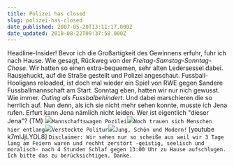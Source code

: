 ```yaml
---
title: Polizei has closed
slug: polizei-has-closed
date_published: 2007-05-20T13:11:17.000Z
date_updated: 2018-08-22T09:37:58.000Z
---
```


Headline-Insider! Bevor ich die Großartigkeit des Gewinnens erfuhr, fuhr ich nach Hause. Wie gesagt, Rückweg von der *Freitag-Samstag-Sonntag-Chose*. Wir hatten so einen extra-bequemen, sehr alten Ledersessel dabei. Rausjehuckt, auf die Straße gestellt und Polizei angeschaut. Fussball-Hooligans reloaded, ist doch mal wieder ein Spiel von RWE gegen $andere Fussballmannschaft am Start. Sonntag eben, hatten wir nur nich gewusst. Wie immer. *Outing als Fussbalbehindert*. Und dabei marschieren die so herrlich auf. Nun denn, als ich sie nicht mehr sehen konnte, musste ich Jena rufen. Erfurt kann Jena nämlich nicht leiden. Wer ist eigentlich "dieser Jena"? (TM)
![](//picdump.thafaker.de/2007/05/polizei1.jpg)`Mannschaftswagen Pozilei`![](//picdump.thafaker.de/2007/05/polizei2.jpg)`Noch trauen sich Menschen hier entlang`![](//picdump.thafaker.de/2007/05/polizei3.jpg)`Versteckte Politur`![](//picdump.thafaker.de/2007/05/polizei4.jpg)`Jung, Schön und Modern!`
[youtube k7mIJjLYDL8]
`Disclaimer: Wir sehen nur so scheiße aus weil wir 3 Tage lang am Feiern waren und rechht zerstört -geistig, seelisch und moralisch- nach 4 Stunden Schlaf gegen 13:00 Uhr zu Hause aufschlugen. Ich bitte das zu berücksichtigen. Danke.`

